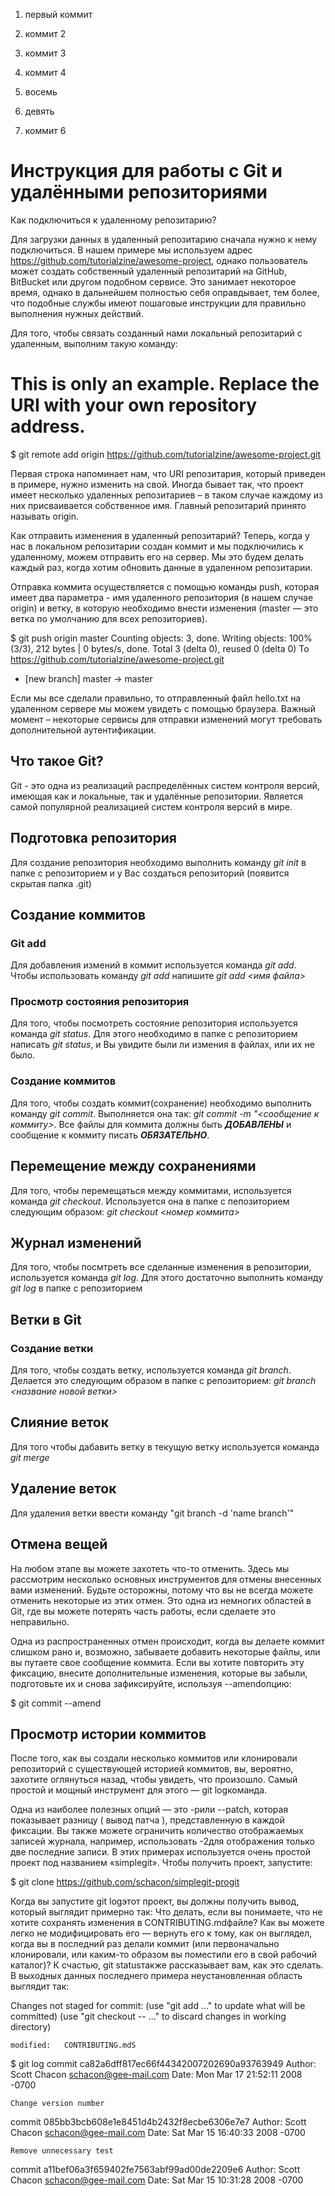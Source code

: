 1. первый коммит
2. коммит 2
3. коммит 3
4. коммит 4
8. восемь
9. девять

6. коммит 6

# Инструкция для работы с Git и удалёнными репозиториями

Как подключиться к удаленному репозитарию?

Для загрузки данных в удаленный репозитарию сначала нужно к нему подключиться. В нашем примере мы используем адрес https://github.com/tutorialzine/awesome-project, однако пользователь может создать собственный удаленный репозитарий на GitHub, BitBucket или другом подобном сервисе. Это занимает некоторое время, однако в дальнейшем полностью себя оправдывает, тем более, что подобные службы имеют пошаговые инструкции для правильно выполнения нужных действий.

Для того, чтобы связать созданный нами локальный репозитарий с удаленным, выполним такую команду:

# This is only an example. Replace the URI with your own repository address.
$ git remote add origin https://github.com/tutorialzine/awesome-project.git

Первая строка напоминает нам, что URI репозитария, который приведен в примере, нужно изменить на свой.
Иногда бывает так, что проект имеет несколько удаленных репозитариев – в таком случае каждому из них присваивается собственное имя. Главный репозитарий принято называть origin.

Как отправить изменения в удаленный репозитарий?
Теперь, когда у нас в локальном репозитарии создан коммит и мы подключились к удаленному, можем отправить его на сервер. Мы это будем делать каждый раз, когда хотим обновить данные в удаленном репозитарии.

Отправка коммита осуществляется с помощью команды push, которая имеет два параметра - имя удаленного репозитория (в нашем случае origin) и ветку, в которую необходимо внести изменения (master — это ветка по умолчанию для всех репозиториев).

$ git push origin master
Counting objects: 3, done.
Writing objects: 100% (3/3), 212 bytes | 0 bytes/s, done.
Total 3 (delta 0), reused 0 (delta 0)
To https://github.com/tutorialzine/awesome-project.git
* [new branch] master -> master

Если мы все сделали правильно, то отправленный файл hello.txt на удаленном сервере мы можем увидеть с помощью браузера. Важный момент – некоторые сервисы для отправки изменений могут требовать дополнительной аутентификации.

## Что такое Git?
Git - это одна из реализаций распределённых систем контроля версий, имеющая как и локальные, так и удалённые репозитории. Является самой популярной реализацией систем контроля версий в мире.
## Подготовка репозитория
Для создание репозитория необходимо выполнить команду *git init*  в папке с репозиторием и у Вас создаться репозиторий (появится скрытая папка .git)

## Создание коммитов

### Git add
Для добавления измений в коммит используется команда *git add*. Чтобы использовать команду *git add* напишите *git add <имя файла>*

### Просмотр состояния репозитория
Для того, чтобы посмотреть состояние репозитория используется команда *git status*. Для этого необходимо в папке с репозиторием написать *git status*, и Вы увидите были ли измения в файлах, или их не было.

### Создание коммитов
Для того, чтобы создать коммит(сохранение) необходимо выполнить команду *git commit*. Выполняется она так: *git commit -m "<сообщение к коммиту>*. Все файлы для коммита должны быть ***ДОБАВЛЕНЫ*** и сообщение к коммиту писать ***ОБЯЗАТЕЛЬНО***.

## Перемещение между сохранениями
Для того, чтобы перемещаться между коммитами, используется команда *git checkout*. Используется она в папке с пепозиторием следующим образом: *git checkout <номер коммита>*

## Журнал изменений
Для того, чтобы посмтреть все сделанные изменения в репозитории, используется команда *git log*. Для этого достаточно выполнить команду *git log* в папке с репозиторием

## Ветки в Git

### Создание ветки

Для того, чтобы создать ветку, используется команда *git branch*. Делается это следующим образом в папке с репозиторием: *git branch <название новой ветки>*

## Слияние веток

Для того чтобы дабавить ветку в текущую ветку используется команда *git merge <name branch>*

## Удаление веток
Для удаления ветки ввести команду "git branch -d 'name branch'"

## Отмена вещей
На любом этапе вы можете захотеть что-то отменить. Здесь мы рассмотрим несколько основных инструментов для отмены внесенных вами изменений. Будьте осторожны, потому что вы не всегда можете отменить некоторые из этих отмен. Это одна из немногих областей в Git, где вы можете потерять часть работы, если сделаете это неправильно.

Одна из распространенных отмен происходит, когда вы делаете коммит слишком рано и, возможно, забываете добавить некоторые файлы, или вы путаете свое сообщение коммита. Если вы хотите повторить эту фиксацию, внесите дополнительные изменения, которые вы забыли, подготовьте их и снова зафиксируйте, используя --amendопцию:

$ git commit --amend

## Просмотр истории коммитов
После того, как вы создали несколько коммитов или клонировали репозиторий с существующей историей коммитов, вы, вероятно, захотите оглянуться назад, чтобы увидеть, что произошло. Самый простой и мощный инструмент для этого — git logкоманда.

Одна из наиболее полезных опций — это -pили --patch, которая показывает разницу ( вывод патча ), представленную в каждой фиксации. Вы также можете ограничить количество отображаемых записей журнала, например, использовать -2для отображения только две последние записи.
В этих примерах используется очень простой проект под названием «simplegit». Чтобы получить проект, запустите:

$ git clone https://github.com/schacon/simplegit-progit

Когда вы запустите git logэтот проект, вы должны получить вывод, который выглядит примерно так:
Что делать, если вы понимаете, что не хотите сохранять изменения в CONTRIBUTING.mdфайле? Как вы можете легко не модифицировать его — вернуть его к тому, как он выглядел, когда вы в последний раз делали коммит (или первоначально клонировали, или каким-то образом вы поместили его в свой рабочий каталог)? К счастью, git statusтакже рассказывает вам, как это сделать. В выходных данных последнего примера неустановленная область выглядит так:

Changes not staged for commit:
  (use "git add <file>..." to update what will be committed)
  (use "git checkout -- <file>..." to discard changes in working directory)

    modified:   CONTRIBUTING.mdS
$ git log
commit ca82a6dff817ec66f44342007202690a93763949
Author: Scott Chacon <schacon@gee-mail.com>
Date:   Mon Mar 17 21:52:11 2008 -0700

    Change version number

commit 085bb3bcb608e1e8451d4b2432f8ecbe6306e7e7
Author: Scott Chacon <schacon@gee-mail.com>
Date:   Sat Mar 15 16:40:33 2008 -0700

    Remove unnecessary test

commit a11bef06a3f659402fe7563abf99ad00de2209e6
Author: Scott Chacon <schacon@gee-mail.com>
Date:   Sat Mar 15 10:31:28 2008 -0700


